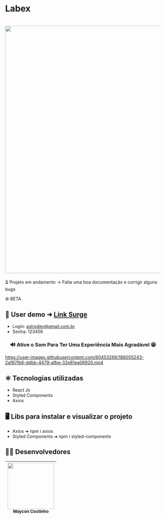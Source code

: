 # Labex

<h1 align="center">
<img width=800 src="https://user-images.githubusercontent.com/60453269/186984862-29b894a1-2445-4e19-8788-6529be3bded0.png">
</h1>

⏳ Projeto em andamento -> Falta uma boa documentação e corrigir alguns bugs

⚙ BETA

## 📲 User demo ➜ [Link Surge](https://plausible-fog.surge.sh/)

- Login: astrodev@gmail.com.br
- Senha: 123456

<h3 align="center">
  🔊 Ative o Som Para Ter Uma Experiência Mais Agradável 😁  <br/>
</h3> 

https://user-images.githubusercontent.com/60453269/186005243-2af87fb6-ddbb-4479-afbe-32e81ea06920.mp4

## ⚛️ Tecnologias utilizadas 
- React Js
- Styled Components 
- Axios 

## 🖥️ Libs para instalar e visualizar o projeto 

- Axios ➜ npm i axios
- Styled Components ➜ npm i styled-components 

## 🧑‍💻 Desenvolvedores  

<div align="center"> 

| [<img src="https://user-images.githubusercontent.com/60453269/184236315-92017e73-39ae-4e8e-8a4b-3e7033bc4eb4.jpg" width=150><br><sub> Maycon Coutinho </sub>](https://www.linkedin.com/in/maycon-coutinho/) | 
|---|

</div> 
